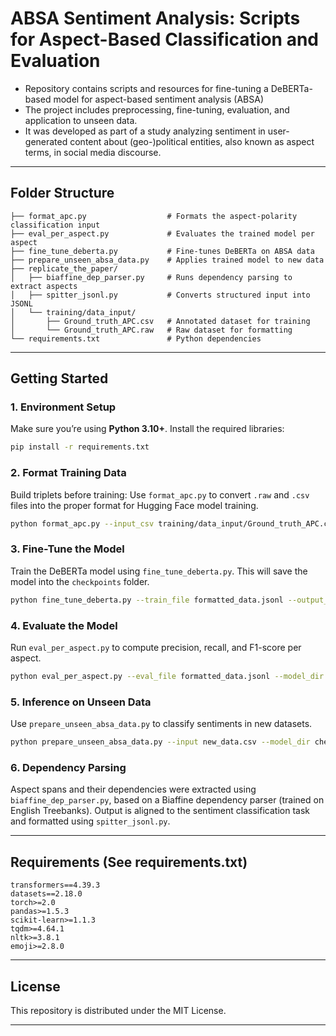 # ABSA Sentiment Analysis: Scripts for Aspect-Based Classification and Evaluation

- Repository contains scripts and resources for fine-tuning a DeBERTa-based model for aspect-based sentiment analysis (ABSA)
- The project includes preprocessing, fine-tuning, evaluation, and application to unseen data.
- It was developed as part of a study analyzing sentiment in user-generated content about (geo-)political entities, also known as aspect terms, in social media discourse.

---

## Folder Structure

```
├── format_apc.py                  # Formats the aspect-polarity classification input
├── eval_per_aspect.py             # Evaluates the trained model per aspect
├── fine_tune_deberta.py           # Fine-tunes DeBERTa on ABSA data
├── prepare_unseen_absa_data.py    # Applies trained model to new data
├── replicate_the_paper/
│   ├── biaffine_dep_parser.py     # Runs dependency parsing to extract aspects
│   ├── spitter_jsonl.py           # Converts structured input into JSONL
│   └── training/data_input/
│       ├── Ground_truth_APC.csv   # Annotated dataset for training
│       └── Ground_truth_APC.raw   # Raw dataset for formatting
└── requirements.txt               # Python dependencies
```

---

## Getting Started

### 1. Environment Setup
Make sure you’re using **Python 3.10+**. Install the required libraries:
```bash
pip install -r requirements.txt
```

### 2. Format Training Data
Build triplets before training: Use `format_apc.py` to convert `.raw` and `.csv` files into the proper format for Hugging Face model training.
```bash
python format_apc.py --input_csv training/data_input/Ground_truth_APC.csv --output_jsonl formatted_data.jsonl
```

### 3. Fine-Tune the Model
Train the DeBERTa model using `fine_tune_deberta.py`. This will save the model into the `checkpoints` folder.
```bash
python fine_tune_deberta.py --train_file formatted_data.jsonl --output_dir checkpoints/absa_model
```

### 4. Evaluate the Model
Run `eval_per_aspect.py` to compute precision, recall, and F1-score per aspect.
```bash
python eval_per_aspect.py --eval_file formatted_data.jsonl --model_dir checkpoints/absa_model
```

### 5. Inference on Unseen Data
Use `prepare_unseen_absa_data.py` to classify sentiments in new datasets.
```bash
python prepare_unseen_absa_data.py --input new_data.csv --model_dir checkpoints/absa_model
```

### 6. Dependency Parsing
Aspect spans and their dependencies were extracted using `biaffine_dep_parser.py`, based on a Biaffine dependency parser (trained on English Treebanks). Output is aligned to the sentiment classification task and formatted using `spitter_jsonl.py`.

---

## Requirements (See requirements.txt)
```
transformers==4.39.3
datasets==2.18.0
torch>=2.0
pandas>=1.5.3
scikit-learn>=1.1.3
tqdm>=4.64.1
nltk>=3.8.1
emoji>=2.8.0
```

---

## License
This repository is distributed under the MIT License.

---
